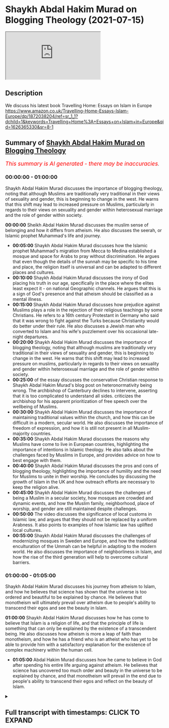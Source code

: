 # Shaykh Abdal Hakim Murad on Blogging Theology (2021-07-15)

<iframe loading='lazy' src='https://www.youtube.com/embed/laFLPKZBUZE'></iframe>

## Description

We discuss his latest book Travelling Home: Essays on Islam in Europe https://www.amazon.co.uk/Travelling-Home-Essays-Islam-Europe/dp/1872038204/ref=sr_1_1?dchild=1&keywords=Travelling+Home%3A+Essays+on+Islam+in+Europe&qid=1626365330&sr=8-1

## Summary of [Shaykh Abdal Hakim Murad on Blogging Theology](https://www.youtube.com/watch?v=laFLPKZBUZE)


*<span style="color:red; font-size:125%">This summary is AI generated - there may be inaccuracies</span>. [](/)*

### <a onclick="modifyYTiframeseektime('0')">00:00:00</a> - <a onclick="modifyYTiframeseektime('3600')">01:00:00</a>

Shaykh Abdal Hakim Murad discusses the importance of blogging theology, noting that although Muslims are traditionally very traditional in their views of sexuality and gender, this is beginning to change in the west. He warns that this shift may lead to increased pressure on Muslims, particularly in regards to their views on sexuality and gender within heterosexual marriage and the role of gender within society.

**<a onclick="modifyYTiframeseektime('0')">00:00:00</a>** Sheikh Abdal Hakim Murad discusses the muslim sense of belonging and how it differs from atheism. He also discusses the seerah, or Islamic prophet Muhammad's life and journey.
* **<a onclick="modifyYTiframeseektime('300')">00:05:00</a>** Shaykh Abdal Hakim Murad discusses how the Islamic prophet Muhammad's migration from Mecca to Medina established a mosque and space for Arabs to pray without discrimination. He argues that even though the details of the sunnah may be specific to his time and place, the religion itself is universal and can be adapted to different places and cultures.
* **<a onclick="modifyYTiframeseektime('600')">00:10:00</a>** Shaykh Abdal Hakim Murad discusses the irony of God placing his truth in our age, specifically in the place where the elites least expect it - on national Geographic channels. He argues that this is a sign of God's presence and that atheism should be classified as a mental illness.
* **<a onclick="modifyYTiframeseektime('900')">00:15:00</a>** Shaykh Abdal Hakim Murad discusses how prejudice against Muslims plays a role in the rejection of their religious teachings by some Christians. He refers to a 16th century Protestant in Germany who said that it was wrong to fight against the Turks because Christianity would do better under their rule. He also discusses a Jewish man who converted to Islam and his wife's puzzlement over his occasional late-night departures.
* **<a onclick="modifyYTiframeseektime('1200')">00:20:00</a>** Shaykh Abdal Hakim Murad discusses the importance of blogging theology, noting that although muslims are traditionally very traditional in their views of sexuality and gender, this is beginning to change in the west. He warns that this shift may lead to increased pressure on muslims, particularly in regards to their views on sexuality and gender within heterosexual marriage and the role of gender within society.
* **<a onclick="modifyYTiframeseektime('1500')">00:25:00</a>** of the essay discusses the conservative Christian response to Shaykh Abdal Hakim Murad's blog post on heteronormativity being wrong. The archbishop of Canterbury declines to intervene, asserting that it is too complicated to understand all sides. criticizes the archbishop for his apparent prioritization of free speech over the wellbeing of Muslims.
* **<a onclick="modifyYTiframeseektime('1800')">00:30:00</a>** Shaykh Abdal Hakim Murad discusses the importance of maintaining traditional values within the church, and how this can be difficult in a modern, secular world. He also discusses the importance of freedom of expression, and how it is still not present in all Muslim-majority countries.
* **<a onclick="modifyYTiframeseektime('2100')">00:35:00</a>** Shaykh Abdal Hakim Murad discusses the reasons why Muslims have come to live in European countries, highlighting the importance of intentions in Islamic theology. He also talks about the challenges faced by Muslims in Europe, and provides advice on how to best engage with them.
* **<a onclick="modifyYTiframeseektime('2400')">00:40:00</a>** Shaykh Abdal Hakim Murad discusses the pros and cons of blogging theology, highlighting the importance of humility and the need for Muslims to unite in their worship. He concludes by discussing the growth of Islam in the UK and how outreach efforts are necessary to keep the religion alive.
* **<a onclick="modifyYTiframeseektime('2700')">00:45:00</a>** Shaykh Abdal Hakim Murad discusses the challenges of being a Muslim in a secular society, how mosques are crowded and dynamic events, and how the Muslim family, neighborhood, place of worship, and gender are still maintained despite challenges.
* **<a onclick="modifyYTiframeseektime('3000')">00:50:00</a>** The video discusses the significance of local customs in Islamic law, and argues that they should not be replaced by a uniform Arabness. It also points to examples of how Islamic law has uplifted local cultures.
* **<a onclick="modifyYTiframeseektime('3300')">00:55:00</a>** Shaykh Abdal Hakim Murad discusses the challenges of modernizing mosques in Sweden and Europe, and how the traditional enculturation of the Ummah can be helpful in adapting to the modern world. He also discusses the importance of neighborliness in Islam, and how the rise of the third generation will help to overcome cultural barriers.
### <a onclick="modifyYTiframeseektime('3600')">01:00:00</a> - <a onclick="modifyYTiframeseektime('3900')">01:05:00</a>

Shaykh Abdal Hakim Murad discusses his journey from atheism to Islam, and how he believes that science has shown that the universe is too ordered and beautiful to be explained by chance. He believes that monotheism will ultimately prevail over atheism due to people's ability to transcend their egos and see the beauty in Islam.

**<a onclick="modifyYTiframeseektime('3600')">01:00:00</a>** Shaykh Abdal Hakim Murad discusses how he has come to believe that Islam is a religion of life, and that the principle of life is something that can only be explained by the existence of a transcendent being. He also discusses how atheism is more a leap of faith than monotheism, and how he has a friend who is an atheist who has yet to be able to provide him with a satisfactory explanation for the existence of complex machinery within the human cell.
* **<a onclick="modifyYTiframeseektime('3900')">01:05:00</a>** Abdal Hakim Murad discusses how he came to believe in God after spending his entire life arguing against atheism. He believes that science has uncovered too much order and beauty in the universe to be explained by chance, and that monotheism will prevail in the end due to people's ability to transcend their egos and reflect on the beauty of Islam.

<details><summary><h2>Full transcript with timestamps: CLICK TO EXPAND</h2></summary>

<a onclick="modifyYTiframeseektime('2')">0:00:02</a> Good afternoon and welcome to Blogging 
Theology and today we have a very special    
<a onclick="modifyYTiframeseektime('8')">0:00:08</a> and honored guest Abdul Hakeem Murad, sheikh,  who is also an Englishman, a convert to islam    
<a onclick="modifyYTiframeseektime('18')">0:00:18</a> professor Tim Winters so you are most 
welcome thank you very much it's it's    
<a onclick="modifyYTiframeseektime('23')">0:00:23</a> an honor to be here on the show thank you 
um for any uh viewers who are not familiar    
<a onclick="modifyYTiframeseektime('30')">0:00:30</a> uh with his biography i've just mentioned a few a 
few of his um accreditations he's the the founder    
<a onclick="modifyYTiframeseektime('36')">0:00:36</a> and dean of the cambridge muslim college uh 
also the aziz foundation professor of islamic    
<a onclick="modifyYTiframeseektime('42')">0:00:42</a> studies at both the cambridge muslim college 
and ibrahim college which is in east london    
<a onclick="modifyYTiframeseektime('48')">0:00:48</a> he's also director of studies in theology 
and religious studies at wolfson college    
<a onclick="modifyYTiframeseektime('53')">0:00:53</a> in cambridge cambridge university where he is 
also sheikh zayed lecturer of islamic studies    
<a onclick="modifyYTiframeseektime('60')">0:01:00</a> in the faculty of divinity at that university 
um as i mentioned he is a a convert or river to    
<a onclick="modifyYTiframeseektime('68')">0:01:08</a> islam and is the author of numerous books uh 
original work plus translations of texts uh from    
<a onclick="modifyYTiframeseektime('76')">0:01:16</a> arabic uh and also from i think from turkish um 
possibly from persian i don't know into english    
<a onclick="modifyYTiframeseektime('83')">0:01:23</a> and uh he joins us today as i say and i want to 
focus on themes arising from his most recent work    
<a onclick="modifyYTiframeseektime('91')">0:01:31</a> uh which has proved to be quite a a sensation uh 
called traveling home essays on islam in europe    
<a onclick="modifyYTiframeseektime('99')">0:01:39</a> published by quillian press last year and the uh 
what one reviewer um on i think was on amazon uh    
<a onclick="modifyYTiframeseektime('109')">0:01:49</a> described the prose style as complex but well 
thought through and i think i agree with that the    
<a onclick="modifyYTiframeseektime('116')">0:01:56</a> the the language is uh challenging it's demanding 
but in a good way making you think and ponder    
<a onclick="modifyYTiframeseektime('122')">0:02:02</a> over the meaning of the thoughts that are conveyed 
therein and it's certainly well thought through um    
<a onclick="modifyYTiframeseektime('129')">0:02:09</a> and i just wanted to introduce the book by reading 
a paragraph from the book to give you a flavor    
<a onclick="modifyYTiframeseektime('135')">0:02:15</a> of the style and the theme uh from which uh many 
of the uh insights come from and he um he writes    
<a onclick="modifyYTiframeseektime('145')">0:02:25</a> that um muslims now this is obviously muslims 
in europe primarily but muslims find themselves    
<a onclick="modifyYTiframeseektime('151')">0:02:31</a> at home everywhere meaning everywhere in the 
world and what is this muslim sense of belonging    
<a onclick="modifyYTiframeseektime('158')">0:02:38</a> that believers feel more at home in a place than 
any atheist could since to lose contact with god    
<a onclick="modifyYTiframeseektime('166')">0:02:46</a> is immediately to forfeit one sense of connection 
to a place of his god making it is to feel one's    
<a onclick="modifyYTiframeseektime('174')">0:02:54</a> roots and identity shrivel there can be no truly 
english german or russian atheist from this kind    
<a onclick="modifyYTiframeseektime('182')">0:03:02</a> of muslim perspective lenin was not russian 
douglas murray he's not british and sam harris    
<a onclick="modifyYTiframeseektime('189')">0:03:09</a> is not american they seem to wait in a for law 
foreign encampment even when officially at home    
<a onclick="modifyYTiframeseektime('197')">0:03:17</a> by contrast to become muslim or to arrive from 
an islamically abrahamic place is to maintain    
<a onclick="modifyYTiframeseektime('203')">0:03:23</a> that traditional sensibility which perceives god's 
signs super abundantly everywhere is immediately    
<a onclick="modifyYTiframeseektime('212')">0:03:32</a> to see the land with understanding and hence to 
begin to grow roots and to adorn and engage the    
<a onclick="modifyYTiframeseektime('218')">0:03:38</a> earth such very roughly is the islamic theory 
of abrahamic mobility unlike israel wanderings    
<a onclick="modifyYTiframeseektime('226')">0:03:46</a> in exile which await the messianic intervention 
which would take the people to a home greater    
<a onclick="modifyYTiframeseektime('232')">0:03:52</a> than all homes muslims travel from one home to 
an equal other and do not cherish a return to the    
<a onclick="modifyYTiframeseektime('240')">0:04:00</a> mother of cities except as visitors they migrate 
abrahamically but every country for them is a    
<a onclick="modifyYTiframeseektime('250')">0:04:10</a> promised land there's almost rising to the level 
of poetry in my view it's beautifully written    
<a onclick="modifyYTiframeseektime('256')">0:04:16</a> clothes uh and uh makes its point with uh supreme 
eloquence um but enough flattery sincerely meant    
<a onclick="modifyYTiframeseektime('264')">0:04:24</a> um would you like just to expand a bit on that 
perhaps in simpler language language form as i'd    
<a onclick="modifyYTiframeseektime('271')">0:04:31</a> shut up now yes i sometimes forget what i myself 
intended when i write those long sentences but i    
<a onclick="modifyYTiframeseektime('278')">0:04:38</a> think what i'm reaching for is the idea that there 
is something rather startlingly miraculous about    
<a onclick="modifyYTiframeseektime('285')">0:04:45</a> the seerah story which of course is pivots around 
a migration insofar as it clearly continues and    
<a onclick="modifyYTiframeseektime('292')">0:04:52</a> uplifts and affirms and repairs certain aspects 
of the pre-existing jewish story in particular    
<a onclick="modifyYTiframeseektime('301')">0:05:01</a> but doesn't include the idea of a unique people or 
a uniquely appropriate land in which they belong    
<a onclick="modifyYTiframeseektime('310')">0:05:10</a> so even though sort of western arabia was 
this dusty remote place that few people in the    
<a onclick="modifyYTiframeseektime('315')">0:05:15</a> larger ecumenical hellenistic world had ever 
thought about nonetheless it becomes the    
<a onclick="modifyYTiframeseektime('320')">0:05:20</a> crucible for something that turns out to be very 
successfully universal and you do find that in    
<a onclick="modifyYTiframeseektime('326')">0:05:26</a> the the anti-tribalism of the holy prophet's 
migration the fact that he establishes in medina    
<a onclick="modifyYTiframeseektime('332')">0:05:32</a> this mosque this place of worship which is to be 
the first non-tribal non-racial non-national space    
<a onclick="modifyYTiframeseektime('339')">0:05:39</a> that arabia has ever seen so that you have 
bilal the abyssinian you have sohaib the    
<a onclick="modifyYTiframeseektime('346')">0:05:46</a> syrian byzantine you have salman the persian and 
they can go and be and pray anywhere in the mosque    
<a onclick="modifyYTiframeseektime('354')">0:05:54</a> and that's a kind of sign of islam's universal 
aspiration that this is a migration it's a kind    
<a onclick="modifyYTiframeseektime('361')">0:06:01</a> of exodus but it's not an exodus that kind of 
is to a place where everybody has to be and from    
<a onclick="modifyYTiframeseektime('368')">0:06:08</a> which they've been exiled but it's an exodus into 
god's god's wide earth and so the uh the hadith    
<a onclick="modifyYTiframeseektime('376')">0:06:16</a> the whole earth has been made a mosque for 
me which is one of the hussites the unique    
<a onclick="modifyYTiframeseektime('380')">0:06:20</a> qualities of the holy prophet's religion turns 
out to be the case that despite the details    
<a onclick="modifyYTiframeseektime('387')">0:06:27</a> of the sunnah the sun that works and helps us in 
21st century britain and in australia and malaysia    
<a onclick="modifyYTiframeseektime('396')">0:06:36</a> and turns out to be remarkably sort of portable 
that's one of the miracles i think of islam that    
<a onclick="modifyYTiframeseektime('402')">0:06:42</a> despite the particularity of its origin it has 
served as a religion that uplifts transforms    
<a onclick="modifyYTiframeseektime('408')">0:06:48</a> invigorates so so many peoples 
so the corollary of that is that    
<a onclick="modifyYTiframeseektime('415')">0:06:55</a> if the quran is pointing us towards god's signs 
in nature and saying that the whole world is    
<a onclick="modifyYTiframeseektime('422')">0:07:02</a> god's and so migration is just migrating from 
one part of god's manifestation to another part    
<a onclick="modifyYTiframeseektime('429')">0:07:09</a> that wherever you go if you have a sound 
heart and you're reading the scripture    
<a onclick="modifyYTiframeseektime('434')">0:07:14</a> you will see the sacred in the place where 
you are there's no place where god is absent    
<a onclick="modifyYTiframeseektime('441')">0:07:21</a> uh and therefore muslims in europe now looking 
around traveling in the earth considering the    
<a onclick="modifyYTiframeseektime('449')">0:07:29</a> ayats the signs of god the local securities the 
theophanies the wonders of nature beauty etc    
<a onclick="modifyYTiframeseektime('456')">0:07:36</a> actually have more right to consider themselves 
to be belonging to those places than those who    
<a onclick="modifyYTiframeseektime('463')">0:07:43</a> are atheists and therefore have migrated away 
from the deep narrative of those places a    
<a onclick="modifyYTiframeseektime('470')">0:07:50</a> couple of days ago i find myself driving on the a3 
whatever it is from which you can see stonehenge    
<a onclick="modifyYTiframeseektime('476')">0:07:56</a> all right and stonehenge is from the stone 
age it's even before iron age bronze age it's    
<a onclick="modifyYTiframeseektime('482')">0:08:02</a> really ancient enigmatic we don't really know 
what it was uh but it's a reminder of the fact    
<a onclick="modifyYTiframeseektime('488')">0:08:08</a> that uh people in this island have until a 
generation ago always focused their life on the    
<a onclick="modifyYTiframeseektime('497')">0:08:17</a> sacred in a sense of the secularity the mystery 
of the earth no doubt in often aberrant ways but    
<a onclick="modifyYTiframeseektime('503')">0:08:23</a> that's normative to what it is to belong to this 
to this island and so muslims superficially judge    
<a onclick="modifyYTiframeseektime('510')">0:08:30</a> to be the people who most obviously don't belong 
particularly by the kind of anti-immigrant right    
<a onclick="modifyYTiframeseektime('516')">0:08:36</a> uh turn out to be the people who most belong 
to the broad outlines if not the details    
<a onclick="modifyYTiframeseektime('524')">0:08:44</a> of the the sacred story of what used to be called 
the matter of britain if you look at even william    
<a onclick="modifyYTiframeseektime('529')">0:08:49</a> blake and english sort of platonic speculators 
about the meaning of of the country they'll    
<a onclick="modifyYTiframeseektime('535')">0:08:55</a> say well it's about god it's about a particular 
way of reflecting and and affirming the divine    
<a onclick="modifyYTiframeseektime('540')">0:09:00</a> nature so muslims do that despite the superficial 
exoticism uh whereas the atheists certainly don't    
<a onclick="modifyYTiframeseektime('548')">0:09:08</a> so i think from a deeper historical perspective 
not even necessarily a religious perspective    
<a onclick="modifyYTiframeseektime('553')">0:09:13</a> one can see the muslims as having a deep right 
to belong and as being authentically indigenous    
<a onclick="modifyYTiframeseektime('559')">0:09:19</a> whatever their dna might be as from our point 
of view irrelevant uh whereas these new uh sort    
<a onclick="modifyYTiframeseektime('568')">0:09:28</a> of secular and atheistic utilitarian scientific 
interpretations uh have to be seen as uh denying    
<a onclick="modifyYTiframeseektime('578')">0:09:38</a> people really the right to feel that they are 
rooted and belong to this country so i'm trying to    
<a onclick="modifyYTiframeseektime('583')">0:09:43</a> invert the usual narrative that perceives muslims 
as kind of wandering outsiders i think on a deeper    
<a onclick="modifyYTiframeseektime('590')">0:09:50</a> level um given the logic of what this country 
has always been what europe has always been it's    
<a onclick="modifyYTiframeseektime('595')">0:09:55</a> the muslims who very evidently belong yeah but i 
just um perhaps challenge you on that slightly uh    
<a onclick="modifyYTiframeseektime('602')">0:10:02</a> say douglas murray i've read several of his 
recent books and he's a very eloquent man    
<a onclick="modifyYTiframeseektime('606')">0:10:06</a> and you he talks quite openly i think one of 
his books like the suicide of europe about the    
<a onclick="modifyYTiframeseektime('611')">0:10:11</a> loss of faith that characterizes modernity and he 
doesn't rejoice in this he's not like a dawkins    
<a onclick="modifyYTiframeseektime('618')">0:10:18</a> uh who is a militant atheist he grieves 
over the law of a spiritual heart and i    
<a onclick="modifyYTiframeseektime('625')">0:10:25</a> notice he appeared a day or two ago on um i 
think it's premieres as a christian channel    
<a onclick="modifyYTiframeseektime('630')">0:10:30</a> in london uh talking with um uh professor tom 
wright the former bishop of durham the christian    
<a onclick="modifyYTiframeseektime('636')">0:10:36</a> theologian he's now oxford a very distinguished 
uh christian churchman in his own right    
<a onclick="modifyYTiframeseektime('642')">0:10:42</a> and i i sense it could be wrong that douglas may 
is looking for a way home the christian tradition    
<a onclick="modifyYTiframeseektime('648')">0:10:48</a> because he realizes the vacuum the nihilism 
at the heart of of contemporary nationalism    
<a onclick="modifyYTiframeseektime('655')">0:10:55</a> contemporary populism contemporary anti-muslim 
polemic is not drawing on those noble christian    
<a onclick="modifyYTiframeseektime('662')">0:11:02</a> european traditions of faith or spirituality of 
transcendence uh going back at least as far as the    
<a onclick="modifyYTiframeseektime('668')">0:11:08</a> stonehenge so maybe you know he's not i know he 
is anti-muslim don't get me wrong douglas murray    
<a onclick="modifyYTiframeseektime('674')">0:11:14</a> is but i think underneath that um that rhetoric 
there is nevertheless a heart that is seeking    
<a onclick="modifyYTiframeseektime('679')">0:11:19</a> faith again and that's human nature isn't 
it because it's what we've always been there    
<a onclick="modifyYTiframeseektime('684')">0:11:24</a> may even be a god gene some people i think the 
daily telegraph recently published a speculative    
<a onclick="modifyYTiframeseektime('690')">0:11:30</a> slightly cheeky piece indicating that uh belief is 
so fundamental uh a part of the human metabolism    
<a onclick="modifyYTiframeseektime('697')">0:11:37</a> that perhaps atheism should be classified as 
a mental illness you can imagine the chatter    
<a onclick="modifyYTiframeseektime('702')">0:11:42</a> that resulted as a result of that but you know 
objectively uh there is a case to be made so    
<a onclick="modifyYTiframeseektime('708')">0:11:48</a> of course these people recognize that they're 
missing something but the problem often is that    
<a onclick="modifyYTiframeseektime('713')">0:11:53</a> uh for psychic or nationalistic or tribal 
sometimes racial reasons they can't see where    
<a onclick="modifyYTiframeseektime('719')">0:11:59</a> the truth actually is and one of the things 
i'm trying to reach for in the book is that  
<a onclick="modifyYTiframeseektime('725')">0:12:05</a> god's truth thanks to another of those    
<a onclick="modifyYTiframeseektime('729')">0:12:09</a> great historic ironies is placed in our age 
precisely where the elites least expected to be    
<a onclick="modifyYTiframeseektime('738')">0:12:18</a> it's like i gave a talk recently about the 
holy grail and europeans for centuries have    
<a onclick="modifyYTiframeseektime('742')">0:12:22</a> been kind of scratching around probably not 
far from where you are at the moment in france    
<a onclick="modifyYTiframeseektime('747')">0:12:27</a> uh the nazis were were digging away in those 
caves in southern france trying to find the grail    
<a onclick="modifyYTiframeseektime('752')">0:12:32</a> and just last week in glastonbury somebody tried 
to dig up the tomb of king arthur to see if the    
<a onclick="modifyYTiframeseektime('756')">0:12:36</a> was that kind of permanent obsession but according 
to the historians the roots of the grail legend    
<a onclick="modifyYTiframeseektime('763')">0:12:43</a> are most likely to be found in islam because 
it's the black stone in the kaaba and many    
<a onclick="modifyYTiframeseektime('768')">0:12:48</a> historians say this is what it is and the medieval 
european legends recognize this even wagner in his    
<a onclick="modifyYTiframeseektime('775')">0:12:55</a> letters says well isn't it to shame that our 
great german legends actually turn out to be of    
<a onclick="modifyYTiframeseektime('779')">0:12:59</a> saracenic origin that when he was 
writing his great passive files so    
<a onclick="modifyYTiframeseektime('783')">0:13:03</a> but the grail is available this thing that the 
europeans have always been looking for most it's    
<a onclick="modifyYTiframeseektime('789')">0:13:09</a> the black stone so it's kind of hidden in plain 
sight if you like you can see it you don't need    
<a onclick="modifyYTiframeseektime('795')">0:13:15</a> to dig around in provence you can see it if you go 
on the national geographic channel and there it is    
<a onclick="modifyYTiframeseektime('801')">0:13:21</a> but it's in the wrong place for the european ego 
because the point of the grail search and for any    
<a onclick="modifyYTiframeseektime('808')">0:13:28</a> traditional pilgrimage when the hajj 
days of course now is that it is about    
<a onclick="modifyYTiframeseektime('812')">0:13:32</a> the outward enactment of the inward 
journey which is about overcoming ego    
<a onclick="modifyYTiframeseektime('817')">0:13:37</a> superbly a pride is the worst of the deadly sins 
and it is generally europe's pride that says well    
<a onclick="modifyYTiframeseektime('823')">0:13:43</a> i can go through any of these ordeals and i'm 
happy to scale mount doom and fight with black    
<a onclick="modifyYTiframeseektime('827')">0:13:47</a> dragons and deal with the green knight like 
sir gawain and i'm a real uh real warrior but    
<a onclick="modifyYTiframeseektime('834')">0:13:54</a> when you say well you just you can get to the 
grail temple you can kiss the grail if you like    
<a onclick="modifyYTiframeseektime('840')">0:14:00</a> uh but you have to say seven words in arabic 
in order to be allowed in they say oh well    
<a onclick="modifyYTiframeseektime('845')">0:14:05</a> i don't fancy that ordeal thank you very much 
i'd rather fight with a black dragon in mount    
<a onclick="modifyYTiframeseektime('850')">0:14:10</a> doom or something that's that's my kind of 
ordeal so uh this is a divine irony that the    
<a onclick="modifyYTiframeseektime('855')">0:14:15</a> grail is there and it is understood and it is 
the traditional yearning for the european soul    
<a onclick="modifyYTiframeseektime('863')">0:14:23</a> uh which is not really a christian legend it's 
kind of it is it is from islam it's certainly    
<a onclick="modifyYTiframeseektime('868')">0:14:28</a> not biblical but it's the pride of europe it makes 
it so difficult for them really to consider that    
<a onclick="modifyYTiframeseektime('875')">0:14:35</a> actually god may be placing his secret in our 
age in the place that they are most habituated to    
<a onclick="modifyYTiframeseektime('881')">0:14:41</a> despise with all of those bangladeshis and saudis 
they can't imagine it could be there of all places    
<a onclick="modifyYTiframeseektime('887')">0:14:47</a> well indeed one of the great ironies 
of all this is that the traditional    
<a onclick="modifyYTiframeseektime('892')">0:14:52</a> christian faith which is uh 
precipitously declining at least a    
<a onclick="modifyYTiframeseektime('897')">0:14:57</a> you were looking at church attendance in 
the church of england it's in free fall    
<a onclick="modifyYTiframeseektime('901')">0:15:01</a> you know these people follow a jew from palestine 
from 2000 years ago who wasn't white who didn't    
<a onclick="modifyYTiframeseektime('908')">0:15:08</a> speak english probably um and um and who who 
culturally and linguistically semantically uh uh    
<a onclick="modifyYTiframeseektime('916')">0:15:16</a> aramaic is cognate with uh arabic and hebrew uh 
he had much more in common with a certain seventh    
<a onclick="modifyYTiframeseektime('924')">0:15:24</a> century arabian prophet than the archbishop 
of canterbury or tom wright or uh and and yet    
<a onclick="modifyYTiframeseektime('931')">0:15:31</a> that they see him jesus as part of their history 
and somehow have a problem with a very similar    
<a onclick="modifyYTiframeseektime('937')">0:15:37</a> character who taught basically the same thing 
just down the road in arabia i find that ironic    
<a onclick="modifyYTiframeseektime('943')">0:15:43</a> well it's again rooted in prejudice and you 
have to remember how fiercely europe always    
<a onclick="modifyYTiframeseektime('947')">0:15:47</a> self-defined as being that which is not islamic 
islam by this miraculous historically unique pro    
<a onclick="modifyYTiframeseektime('954')">0:15:54</a> process came out of those arabian valleys and 
within 100 years it was in southern france and    
<a onclick="modifyYTiframeseektime('960')">0:16:00</a> the gates of china and this is the great trauma 
of traditional europe i was reading recently a    
<a onclick="modifyYTiframeseektime('966')">0:16:06</a> story of a 16th century protestant in north 
germany who said well clearly the turks are the    
<a onclick="modifyYTiframeseektime('973')">0:16:13</a> most powerful country in the world we know that 
they treat the christians well and allow different    
<a onclick="modifyYTiframeseektime('977')">0:16:17</a> sex to coins coexist unlike us in germany so 
i think it's wrong biblically to fight against    
<a onclick="modifyYTiframeseektime('983')">0:16:23</a> them because we're supposed to be pacifists we 
should let the turks invade and christianity will    
<a onclick="modifyYTiframeseektime('989')">0:16:29</a> do better here than it does under these warring 
catholic and protestant princes and for that of    
<a onclick="modifyYTiframeseektime('994')">0:16:34</a> course he was horribly tortured and put to death 
and they danced on his grave because by the way    
<a onclick="modifyYTiframeseektime('999')">0:16:39</a> uh do you recall i i can find it or you feel 
like i don't recall the poor guys would like    
<a onclick="modifyYTiframeseektime('1004')">0:16:44</a> to look that's extraordinary this is the great 
unthought of europe um because you know the great    
<a onclick="modifyYTiframeseektime('1010')">0:16:50</a> the great pilgrimage center of western europe is 
santiago de compostela isn't it and or not quite    
<a onclick="modifyYTiframeseektime('1017')">0:16:57</a> in lourdes actually as about an hour and a half 
yeah but santiago is much bigger and medieval    
<a onclick="modifyYTiframeseektime('1023')">0:17:03</a> english people go there and the kaimino is a big 
thing when you get there to a rather in my view    
<a onclick="modifyYTiframeseektime('1029')">0:17:09</a> over baroque and elaborate bling church at the 
center of it there's the big statue of saint james    
<a onclick="modifyYTiframeseektime('1036')">0:17:16</a> and his title is saint james matamoros the muslim 
killer so the destination of western europe's    
<a onclick="modifyYTiframeseektime('1044')">0:17:24</a> big sacred pilgrimage is this big statue and he 
has a white face he's on his horse and with his    
<a onclick="modifyYTiframeseektime('1049')">0:17:29</a> sword he's cutting their heads off these rather 
sad looking dark-skinned muslims who are being    
<a onclick="modifyYTiframeseektime('1054')">0:17:34</a> trampled underfoot and nowadays the church 
finds it a bit unecumenical and embarrassing    
<a onclick="modifyYTiframeseektime('1059')">0:17:39</a> so you can see that they arrange flowers to 
kind of disguise these sad-looking muslims  
<a onclick="modifyYTiframeseektime('1070')">0:17:50</a> and that's so deeply rooted in the dna even 
of quite secular people i think like douglas    
<a onclick="modifyYTiframeseektime('1074')">0:17:54</a> murray and so forth that it's just very very hard 
but there are people even from the far right in    
<a onclick="modifyYTiframeseektime('1080')">0:18:00</a> europe who have made the leap into islam publicly 
or privately i'm in conversation with some you    
<a onclick="modifyYTiframeseektime('1086')">0:18:06</a> know really nationalistic people in europe quite 
well-known people who have wikipedia pages and a    
<a onclick="modifyYTiframeseektime('1092')">0:18:12</a> kind of twitter storm whenever they 
say something who have discreetly    
<a onclick="modifyYTiframeseektime('1096')">0:18:16</a> come to islam or at least recognize that islam 
is the truth so one should never despair of    
<a onclick="modifyYTiframeseektime('1101')">0:18:21</a> those people and um i believe will be a very 
good mahmood when he finally overcomes this    
<a onclick="modifyYTiframeseektime('1109')">0:18:29</a> this matamoros dna and and humbles himself 
before the lord of of abraham that would be    
<a onclick="modifyYTiframeseektime('1116')">0:18:36</a> a a day to rejoice so uh um you you quite 
do review the coin this term submarines  
<a onclick="modifyYTiframeseektime('1124')">0:18:44</a> what are submarines submarines are those 
people of we don't know how many they are    
<a onclick="modifyYTiframeseektime('1130')">0:18:50</a> who convert to islam and do it but without 
announcing it to anybody i even knew a guy    
<a onclick="modifyYTiframeseektime('1138')">0:18:58</a> jewish guy who whose wife was very puzzled that 
kind of four o'clock in the morning he would    
<a onclick="modifyYTiframeseektime('1144')">0:19:04</a> mysteriously get up out of bed and come back 10 
minutes later a little bit damp and she couldn't    
<a onclick="modifyYTiframeseektime('1149')">0:19:09</a> figure out what this was about it went on for 
years um but yes i know a full professor here in    
<a onclick="modifyYTiframeseektime('1155')">0:19:15</a> cambridge who's been a muslim occasionally you see 
him discreetly in the mosque but he's certainly    
<a onclick="modifyYTiframeseektime('1161')">0:19:21</a> not known to be muslim and there's you know 
there's i know a guy who is the senior adviser to    
<a onclick="modifyYTiframeseektime('1168')">0:19:28</a> uh a cabinet minister in the current 
government who is an active convert to    
<a onclick="modifyYTiframeseektime('1172')">0:19:32</a> islam but i think nobody in boris's team 
suspects this there's quite a lot of them    
<a onclick="modifyYTiframeseektime('1180')">0:19:40</a> um and the idea is that they want the 
beauty of islam and they love the form    
<a onclick="modifyYTiframeseektime('1183')">0:19:43</a> of prayer and the purity of the monotheism 
and what's not to like but all of the kind of  
<a onclick="modifyYTiframeseektime('1191')">0:19:51</a> crisis talk about muslim communities and palestine 
and afghanistan and so forth they don't feel that    
<a onclick="modifyYTiframeseektime('1197')">0:19:57</a> they want to take on the psycho babble that goes 
with it so they they they keep quiet about it so    
<a onclick="modifyYTiframeseektime('1204')">0:20:04</a> yeah there's certainly a lot of people 
like that i find it interesting that    
<a onclick="modifyYTiframeseektime('1208')">0:20:08</a> and in europe prominent as you say 
far-right populist um non-muslim leaders    
<a onclick="modifyYTiframeseektime('1216')">0:20:16</a> privately contact you and just and discreetly 
uh send out feelers in a very positive way    
<a onclick="modifyYTiframeseektime('1224')">0:20:24</a> or in faith and i think that's uh extraordinary 
ministry to use christian language that you    
<a onclick="modifyYTiframeseektime('1229')">0:20:29</a> have to the world well it's a very passive one 
because i don't go out you know i've i've not    
<a onclick="modifyYTiframeseektime('1235')">0:20:35</a> emailed somebody like milo yano pulos and drawn 
the merits of the qurante's attention uh sometimes    
<a onclick="modifyYTiframeseektime('1242')">0:20:42</a> what do you mean who's now 
got religion and repented  
<a onclick="modifyYTiframeseektime('1252')">0:20:52</a> is a kind of ultra traditionalist 
catholic of the sort of    
<a onclick="modifyYTiframeseektime('1256')">0:20:56</a> if you watch uh church militant and 
those uh catholic websites you can  
<a onclick="modifyYTiframeseektime('1266')">0:21:06</a> the fact is that muslims do dichotomize and assume 
that those people are kind of soulless androids    
<a onclick="modifyYTiframeseektime('1273')">0:21:13</a> who we just have to insult and 
push away but everybody has a soul    
<a onclick="modifyYTiframeseektime('1277')">0:21:17</a> everybody was there at the day of the 
primordial covenant when we all said    
<a onclick="modifyYTiframeseektime('1280')">0:21:20</a> yes we bear witness everybody therefore is 
thirsty for god and we shouldn't despair of    
<a onclick="modifyYTiframeseektime('1286')">0:21:26</a> anyone and that's part of the beauty of the seerah 
even when the holy prophet was being persecuted    
<a onclick="modifyYTiframeseektime('1292')">0:21:32</a> and his companions tortured and killed he would 
pray in what seemed like the most unlikely way    
<a onclick="modifyYTiframeseektime('1300')">0:21:40</a> or strengthen islam by abu hakem or omar the two 
great islamophobes of of the age and omar came to    
<a onclick="modifyYTiframeseektime('1308')">0:21:48</a> islam by god's decree and i think that's a more 
healthy place for us to be in double terms than    
<a onclick="modifyYTiframeseektime('1315')">0:21:55</a> just twitter storming people and responding to 
their abuse with more abuse i think that the quran    
<a onclick="modifyYTiframeseektime('1321')">0:22:01</a> says call to the way of your lord with wisdom and 
goodly exhortation and that's a commandment that    
<a onclick="modifyYTiframeseektime('1327')">0:22:07</a> i think is binding on us yes well come on perhaps 
uh to the dower scene in the uk shortly but just    
<a onclick="modifyYTiframeseektime('1334')">0:22:14</a> perhaps moving on the conversation to um something 
that is summarized in this dance with wopism    
<a onclick="modifyYTiframeseektime('1340')">0:22:20</a> um what is him i don't know it's kind of 
a new form of political correctness but    
<a onclick="modifyYTiframeseektime('1345')">0:22:25</a> it seems to have become a cultural revolution now 
um and focusing on issues of gender of sexualities    
<a onclick="modifyYTiframeseektime('1354')">0:22:34</a> particularly doing away in my understanding with 
traditional definitions of gender and people now    
<a onclick="modifyYTiframeseektime('1360')">0:22:40</a> who uh well acceptable for people to define uh 
their own personal agenda by their beliefs about    
<a onclick="modifyYTiframeseektime('1368')">0:22:48</a> their agenda so if i think i'm a woman then 
i really am a woman and and uh people should    
<a onclick="modifyYTiframeseektime('1373')">0:22:53</a> uh accept that and doctors and powers that 
be will all say yeah this person is a woman    
<a onclick="modifyYTiframeseektime('1379')">0:22:59</a> um and this kind of redefinition of reality um 
i mentioned this because it obviously affects    
<a onclick="modifyYTiframeseektime('1385')">0:23:05</a> all of us but particularly regarding muslims 
in the west in britain uh france uh america    
<a onclick="modifyYTiframeseektime('1391')">0:23:11</a> and so on who are coming under pressure of 
course because muslims are quite traditional  
<a onclick="modifyYTiframeseektime('1398')">0:23:18</a> sexuality the place of uh intercourse uh within 
uh heterosexual marriage uh and gender roles    
<a onclick="modifyYTiframeseektime('1405')">0:23:25</a> are quite clearly defined and celebrated 
and accentuated rather than i don't know    
<a onclick="modifyYTiframeseektime('1410')">0:23:30</a> moved over in an egalitarian kind of mishmash 
of everyone is universally the same um but    
<a onclick="modifyYTiframeseektime('1419')">0:23:39</a> am i right i'm thinking this is becoming a serious 
issue for muslims particularly those with children    
<a onclick="modifyYTiframeseektime('1424')">0:23:44</a> who are whose children have been who might say 
brainwashed by their teachers well yeah i don't    
<a onclick="modifyYTiframeseektime('1430')">0:23:50</a> see it as a specifically muslim issue but i think 
it's something um that people who want to maintain    
<a onclick="modifyYTiframeseektime('1437')">0:23:57</a> the traditional idea of gender dimorphism 
which seems to be implicit in all the world's    
<a onclick="modifyYTiframeseektime('1442')">0:24:02</a> scriptures you know taoism and hindu religion 
they all assume that reality is dyadic and    
<a onclick="modifyYTiframeseektime('1448')">0:24:08</a> that the mysterium tremendous the mysterium 
fascinans are part of the nature of existence    
<a onclick="modifyYTiframeseektime('1453')">0:24:13</a> and it is through the interaction that the 
miracle of life comes about as you can see in    
<a onclick="modifyYTiframeseektime('1458')">0:24:18</a> most of the species around us and that's kind 
of always assumed to be the case so but it is    
<a onclick="modifyYTiframeseektime('1466')">0:24:26</a> and there are a lot of christians if you look 
at the organization christian concern they often    
<a onclick="modifyYTiframeseektime('1469')">0:24:29</a> champion individuals who who've been persecuted 
really that's the word because of what is now    
<a onclick="modifyYTiframeseektime('1475')">0:24:35</a> called heteronormativity so uh i mean i could 
mention a friend of mine somebody i consider    
<a onclick="modifyYTiframeseektime('1481')">0:24:41</a> a friend bernard randall who used to be chaplain 
of one of the colleges here in cambridge christ's    
<a onclick="modifyYTiframeseektime('1486')">0:24:46</a> college um very decent guy mildly conservative 
evangelical perhaps but very open and courteous    
<a onclick="modifyYTiframeseektime('1495')">0:24:55</a> he got a job as re teacher at a school with an 
evangelical heritage and was overheard to indicate    
<a onclick="modifyYTiframeseektime('1507')">0:25:07</a> that according to the church of england marriage 
is between one man and one woman which is the    
<a onclick="modifyYTiframeseektime('1514')">0:25:14</a> true isn't it that is the official teacher it is 
it's on their website so not only do they fire him    
<a onclick="modifyYTiframeseektime('1520')">0:25:20</a> but they also refer him to prevent can you imagine 
as if saying that the church of england says this    
<a onclick="modifyYTiframeseektime('1527')">0:25:27</a> which is just a fact means that you're potentially 
a terrorist suspect well of course prevent they    
<a onclick="modifyYTiframeseektime('1533')">0:25:33</a> throw it out because they can see this is really 
didn't meet their threshold as it were but then    
<a onclick="modifyYTiframeseektime('1539')">0:25:39</a> and the kids in the school the conservative 
christians are saying is this a compulsory    
<a onclick="modifyYTiframeseektime('1543')">0:25:43</a> belief that heteronormativity is wrong and that we 
have to be against is it obligatory now and it's a    
<a onclick="modifyYTiframeseektime('1553')">0:25:53</a> source of distress evidently for some of them and 
for that for their parents and and then bernard    
<a onclick="modifyYTiframeseektime('1560')">0:26:00</a> contacts to his supporters lambeth palace to find 
out what the archbishop of canterbury has to say    
<a onclick="modifyYTiframeseektime('1568')">0:26:08</a> about what is on the anglican church's website uh 
and um the archbishop of canterbury declines to    
<a onclick="modifyYTiframeseektime('1577')">0:26:17</a> intervene and says well it's terribly complicated 
you know you have to understand all sides and    
<a onclick="modifyYTiframeseektime('1582')">0:26:22</a> the usual prevarication so he won't defend his 
own priest and effectively throws him to the lions    
<a onclick="modifyYTiframeseektime('1590')">0:26:30</a> just for saying what the teaching of the church 
historically is and continues to be so that's    
<a onclick="modifyYTiframeseektime('1595')">0:26:35</a> the you know christians are facing this as 
well but interestingly the same archbishop  
<a onclick="modifyYTiframeseektime('1602')">0:26:42</a> you may recall at the the battley 
cartoons scandal a few months ago    
<a onclick="modifyYTiframeseektime('1607')">0:26:47</a> when those outrageous cartoons were being 
brandished to muslim pupils in a in a school    
<a onclick="modifyYTiframeseektime('1612')">0:26:52</a> the archbishop said no i 
believe in freedom of speech  
<a onclick="modifyYTiframeseektime('1618')">0:26:58</a> look at this is the priority that lambeth 
palace seems to have now that muslim    
<a onclick="modifyYTiframeseektime('1622')">0:27:02</a> pupils can be offended but students who uh believe 
in heteronormativity just have to be smacked and    
<a onclick="modifyYTiframeseektime('1629')">0:27:09</a> silenced that seems to be their view what why a 
particular point uh wellbeing the current article    
<a onclick="modifyYTiframeseektime('1635')">0:27:15</a> of the canterbury is that you know having to 
know that he comes from an evangelical background    
<a onclick="modifyYTiframeseektime('1639')">0:27:19</a> associated with htv holiday brompton in uh 
london which is a powerhouse of evangelical    
<a onclick="modifyYTiframeseektime('1647')">0:27:27</a> uh theology hugely popular with the middle 
classes in kensington and he comes from    
<a onclick="modifyYTiframeseektime('1652')">0:27:32</a> that very constituency and yet when he catches 
canterbury uh lo and behold he uh the uh my view    
<a onclick="modifyYTiframeseektime('1659')">0:27:39</a> the zeitgeist uh becomes his touchstone rather 
than his um his faith and um you know i don't    
<a onclick="modifyYTiframeseektime('1667')">0:27:47</a> want to be rude about the man but i'm pretty 
uh madly i'm extremely disappointed and you    
<a onclick="modifyYTiframeseektime('1672')">0:27:52</a> know if an evangelical archbishop of canterbury 
fails to stand up for his own church's preaching    
<a onclick="modifyYTiframeseektime('1678')">0:27:58</a> what hope is there for anyone and the thing is 
declines and declines and declines and you've said    
<a onclick="modifyYTiframeseektime('1683')">0:28:03</a> this before in other words that the only real uh 
monotheistic presence in europe that is standing    
<a onclick="modifyYTiframeseektime('1689')">0:28:09</a> on its own legs is islam which is uh mostly i say 
mostly because of the fringes there are modernists    
<a onclick="modifyYTiframeseektime('1698')">0:28:18</a> who are um you know praising or you 
know all these lgbt whatever things but    
<a onclick="modifyYTiframeseektime('1703')">0:28:23</a> most muslims are remaining steadfast it seems 
is that is that correct assessment uh it is the    
<a onclick="modifyYTiframeseektime('1711')">0:28:31</a> case at least in western europe eastern europe 
has a very different more conservative logic    
<a onclick="modifyYTiframeseektime('1717')">0:28:37</a> that if you go into a church you can't be quite 
sure what you're going to see or what you're    
<a onclick="modifyYTiframeseektime('1724')">0:28:44</a> going to hear yes and if you're in a parish 
you have to like it or lump it really um the    
<a onclick="modifyYTiframeseektime('1735')">0:28:55</a> but it's also objectively the case that if 
you go into any mosque really any mosque    
<a onclick="modifyYTiframeseektime('1739')">0:28:59</a> in western europe you can be pretty sure that 
you'll see the liturgy that you expect to see    
<a onclick="modifyYTiframeseektime('1745')">0:29:05</a> and the sermon will be within some kind of 
bandwidth that is recognizably part of some    
<a onclick="modifyYTiframeseektime('1750')">0:29:10</a> sort of classical islamic broad consensus so i 
don't see it really as being about these sexuality    
<a onclick="modifyYTiframeseektime('1757')">0:29:17</a> issues but more about uh more about tradition 
and the courage to defend tradition because the    
<a onclick="modifyYTiframeseektime('1766')">0:29:26</a> lgbt thing in islam has been dealt with in such a 
different way historically then it was dealt with    
<a onclick="modifyYTiframeseektime('1772')">0:29:32</a> in christianity that you can't really apply the 
same kind of is it phobic is it not phobic it's    
<a onclick="modifyYTiframeseektime('1778')">0:29:38</a> it's more complex and nuanced than that and we 
don't really fit on that that spectrum at all    
<a onclick="modifyYTiframeseektime('1783')">0:29:43</a> um and obviously everybody has to be dealt 
with with compassion and and understanding    
<a onclick="modifyYTiframeseektime('1789')">0:29:49</a> but uh yeah the liturgy is is actually more 
central uh you can yeah any anywhere you go in    
<a onclick="modifyYTiframeseektime('1796')">0:29:56</a> the world really there's 10 million mosques in 
the world 10 million mosques in the world yeah    
<a onclick="modifyYTiframeseektime('1804')">0:30:04</a> in how many will you see something that really 
is a clear violation of something that's in the    
<a onclick="modifyYTiframeseektime('1811')">0:30:11</a> scriptures when you go for more prayers how 
many now there may be horrible fundamentalist    
<a onclick="modifyYTiframeseektime('1816')">0:30:16</a> extremist sermons there may be sermons dictated 
by regimes that people have to read out but still    
<a onclick="modifyYTiframeseektime('1826')">0:30:26</a> it will be canonically valid and that's the 
point so i've just looked through quite an    
<a onclick="modifyYTiframeseektime('1831')">0:30:31</a> interesting book it might be up your street 
or maybe you've seen it stephen bullivant    
<a onclick="modifyYTiframeseektime('1835')">0:30:35</a> mass exodus uh i've heard of it yes i i've 
had a review of it yeah yeah uh which is    
<a onclick="modifyYTiframeseektime('1841')">0:30:41</a> basically it says catholic disaffiliation 
in britain and america since vatican ii    
<a onclick="modifyYTiframeseektime('1847')">0:30:47</a> uh it's about why it is that the catholic churches 
are emptying and nobody wants to be a priest any    
<a onclick="modifyYTiframeseektime('1852')">0:30:52</a> longer and the churches are all being closed and 
turned into condominiums or mosques or whatever    
<a onclick="modifyYTiframeseektime('1861')">0:31:01</a> and his conclusion is that it is partly because 
of vatican ii and partly because the church    
<a onclick="modifyYTiframeseektime('1866')">0:31:06</a> doesn't really seem to clearly maintain its 
traditional values he seems to suggest that young    
<a onclick="modifyYTiframeseektime('1872')">0:31:12</a> people will respect a religion more if it stays 
clear about its teachings even if they don't agree    
<a onclick="modifyYTiframeseektime('1879')">0:31:19</a> with those teachings then if it's kind of squishy 
and follows the zeitgeist in an anxious attempt to    
<a onclick="modifyYTiframeseektime('1885')">0:31:25</a> hold on to young people's attention at all at 
all there is a problem here i i won't mention    
<a onclick="modifyYTiframeseektime('1891')">0:31:31</a> his name and i won't mention with mosque there 
is a um an imam of a very prominent london mosque    
<a onclick="modifyYTiframeseektime('1897')">0:31:37</a> um who gives the cutback on fridays obviously uh 
who told me uh in in confidence i'm not portraying    
<a onclick="modifyYTiframeseektime('1903')">0:31:43</a> the comment i'm not saying who he is or where he's 
from but the that he will not preach on friday on    
<a onclick="modifyYTiframeseektime('1910')">0:31:50</a> sexuality issues particularly on homosexuality for 
fear that the mosque will be invaded he'll be put    
<a onclick="modifyYTiframeseektime('1917')">0:31:57</a> on the register police will get interested now he 
is not if he is a he was born in this in england i    
<a onclick="modifyYTiframeseektime('1924')">0:32:04</a> should say a highly intelligent man um he's a good 
good guy actually uh and that he knows that he was    
<a onclick="modifyYTiframeseektime('1932')">0:32:12</a> thinking um that he will come under suspicion 
of the authorities and suffer consequences    
<a onclick="modifyYTiframeseektime('1939')">0:32:19</a> either from the state or from activists you know 
the old outrage mob will come in and destroy as    
<a onclick="modifyYTiframeseektime('1943')">0:32:23</a> they have done and i've witnessed this in churches 
so people self-censor and don't preach on subjects    
<a onclick="modifyYTiframeseektime('1950')">0:32:30</a> yeah and and the issue of whether anti-zionism is 
anti-semitism is another one that a lot of muslims    
<a onclick="modifyYTiframeseektime('1957')">0:32:37</a> who are in exposed positions have to 
negotiate and we just have to recognize that    
<a onclick="modifyYTiframeseektime('1961')">0:32:41</a> there isn't freedom of expression and let's 
be honest there isn't freedom of expression in    
<a onclick="modifyYTiframeseektime('1966')">0:32:46</a> any muslim country either there's other ways other 
ways of tiptoeing through different minefields    
<a onclick="modifyYTiframeseektime('1971')">0:32:51</a> that happen if you're in egypt or saudi arabia 
it's not just the west that is censors by any    
<a onclick="modifyYTiframeseektime('1976')">0:32:56</a> means but if you're a minority you have to respect 
the local sanctities and these nowadays are quite    
<a onclick="modifyYTiframeseektime('1983')">0:33:03</a> different to those which christianity historically 
acknowledged but um we're still you know allowed    
<a onclick="modifyYTiframeseektime('1988')">0:33:08</a> to preach on 99 of what is significant so uh i see 
it just as a matter of courtesy really right all    
<a onclick="modifyYTiframeseektime('1996')">0:33:16</a> right interesting so in terms of the question 
of hydra which is on some people's mind so i    
<a onclick="modifyYTiframeseektime('2001')">0:33:21</a> brought this up with a uh professor uh uh from 
zaytuna a week or two ago professor abdullah ali    
<a onclick="modifyYTiframeseektime('2008')">0:33:28</a> he was american and and he'd and asked him about 
hidra and he given the pressure it's an increasing    
<a onclick="modifyYTiframeseektime('2013')">0:33:33</a> hostile environment that many muslims feel they're 
in in the west and and many of these people have    
<a onclick="modifyYTiframeseektime('2018')">0:33:38</a> children you know who are being educated in these 
um woke values which are inimicable to traditional    
<a onclick="modifyYTiframeseektime('2024')">0:33:44</a> faith be it christian or muslim or i mean 
fascinatingly never occurred to me that you know    
<a onclick="modifyYTiframeseektime('2030')">0:33:50</a> if you're in california you're not a muslim yeah 
you can do hitra within america it's a federal    
<a onclick="modifyYTiframeseektime('2035')">0:33:55</a> you know huge vast continent with many different 
nation states so move to a republican area where    
<a onclick="modifyYTiframeseektime('2042')">0:34:02</a> traditional values are respected and many of these 
traditional christian republicans are actually not    
<a onclick="modifyYTiframeseektime('2047')">0:34:07</a> islamophobic as the media would uh have you 
believe and i didn't know that so uh his answer    
<a onclick="modifyYTiframeseektime('2054')">0:34:14</a> was you don't have to literally leave the west 
you can move within the west to a more safe and    
<a onclick="modifyYTiframeseektime('2060')">0:34:20</a> welcoming would you agree with that or would you 
see hidra as a serious consideration for muslims    
<a onclick="modifyYTiframeseektime('2065')">0:34:25</a> well um america is certainly not britain it's 
not obvious that there's a place in britain to    
<a onclick="modifyYTiframeseektime('2070')">0:34:30</a> which you could migrate if you don't want 
your children to be indoctrinated with the    
<a onclick="modifyYTiframeseektime('2075')">0:34:35</a> latest state beliefs but there are problems 
in the us of course do you really want to  
<a onclick="modifyYTiframeseektime('2084')">0:34:44</a> go past a lot of trump banners and posters every 
time you go to work um that is also a problematic    
<a onclick="modifyYTiframeseektime('2094')">0:34:54</a> view but it is it is the case that even though 
many muslims think that the evangelicals    
<a onclick="modifyYTiframeseektime('2099')">0:34:59</a> are kind of hell-bent on zionism and the 
destruction of muslims everywhere that once    
<a onclick="modifyYTiframeseektime('2105')">0:35:05</a> you get to know those people you find that most 
of them are actually very reasonable and once    
<a onclick="modifyYTiframeseektime('2109')">0:35:09</a> they learn what muslims actually are and they 
visit the mosque they can be good neighbors so    
<a onclick="modifyYTiframeseektime('2115')">0:35:15</a> uh it is an option and california of course has 
always been kind of at the edge of the earth you    
<a onclick="modifyYTiframeseektime('2119')">0:35:19</a> know you feel like you've got to fall off if 
you go any further uh it's a kind of extreme    
<a onclick="modifyYTiframeseektime('2125')">0:35:25</a> that there's there's other places um where people 
can move to in north america and i think there's a    
<a onclick="modifyYTiframeseektime('2131')">0:35:31</a> very strong case nowadays for inter-religious 
alliances on these issues of conscience    
<a onclick="modifyYTiframeseektime('2137')">0:35:37</a> that people do feel persecuted that they feel that 
their freedom of speech is being impugned that    
<a onclick="modifyYTiframeseektime('2142')">0:35:42</a> their children are being indoctrinated against 
their will and uh there's there's plenty of    
<a onclick="modifyYTiframeseektime('2150')">0:35:50</a> opportunities for forging alliances with 
conservative jewish uh traditions as well as    
<a onclick="modifyYTiframeseektime('2155')">0:35:55</a> with uh traditional questions also for places 
like africa for instance where this is also    
<a onclick="modifyYTiframeseektime('2161')">0:36:01</a> beginning to be an issue so you know 
but of course we can't do that in europe    
<a onclick="modifyYTiframeseektime('2166')">0:36:06</a> unless of course you want to go and live in 
victor oregon's hungary which is perhaps a    
<a onclick="modifyYTiframeseektime('2171')">0:36:11</a> mixed blessing um because very often conservatism 
in europe tends really does go hand in hand with a    
<a onclick="modifyYTiframeseektime('2178')">0:36:18</a> furious kind of matamoros islamophobia um and 
that kind of partly because it tends to be less    
<a onclick="modifyYTiframeseektime('2185')">0:36:25</a> religious i think in a certain interesting way 
it's easier for us to persuade and engage with    
<a onclick="modifyYTiframeseektime('2191')">0:36:31</a> kitab than to deal with people who are just 
secular atheists nationalist races to believe in    
<a onclick="modifyYTiframeseektime('2198')">0:36:38</a> a darwinian kind of natural selection that has 
made the white man the top of of of a billion    
<a onclick="modifyYTiframeseektime('2204')">0:36:44</a> years of evolution it's hard to engage with them 
but with people who are significantly part of    
<a onclick="modifyYTiframeseektime('2209')">0:36:49</a> kitab there's always grounds for discussion 
but what about the home school i mean i'm not    
<a onclick="modifyYTiframeseektime('2214')">0:36:54</a> a parent myself so this is kind of outside of my 
particular area but what about homeschooling for    
<a onclick="modifyYTiframeseektime('2218')">0:36:58</a> muslim parents is this a serious uh possibility 
in terms of avoiding the the worst excesses of    
<a onclick="modifyYTiframeseektime('2224')">0:37:04</a> yeah a lot of people do this it may well be the 
case that the various inquisitors who inspect    
<a onclick="modifyYTiframeseektime('2231')">0:37:11</a> homeschooling groups and programs will insist 
also on the inculcation of these new beliefs in    
<a onclick="modifyYTiframeseektime('2238')">0:37:18</a> very young children because it's 
become such a passionate orthodoxy    
<a onclick="modifyYTiframeseektime('2242')">0:37:22</a> for a culture that i think has been starved of 
certainties for so long that has become a kind of    
<a onclick="modifyYTiframeseektime('2248')">0:37:28</a> secular religion somehow that delighted that 
they found truths after all and everything was    
<a onclick="modifyYTiframeseektime('2252')">0:37:32</a> relativistic this is absolutely true they 
think and of course they proselytize with    
<a onclick="modifyYTiframeseektime('2257')">0:37:37</a> all the zeal of the fundamentalist converts so 
uh and in countries like france homeschooling    
<a onclick="modifyYTiframeseektime('2263')">0:37:43</a> has been shut down that may well be the 
pattern for many other european countries    
<a onclick="modifyYTiframeseektime('2269')">0:37:49</a> liberalism is increasingly becoming intolerant 
uh which might seem like a contradiction in    
<a onclick="modifyYTiframeseektime('2274')">0:37:54</a> terms but it's what we're seeing now a coercive 
liberalism is becoming imposed i know christians    
<a onclick="modifyYTiframeseektime('2280')">0:38:00</a> are talking about muscular christianity and they 
they really mean is to dominate muslims and and    
<a onclick="modifyYTiframeseektime('2285')">0:38:05</a> force them into submission but so you don't see 
hydra in terms of the physical leaving of the    
<a onclick="modifyYTiframeseektime('2291')">0:38:11</a> muslim majority countries as a particularly 
obvious option well where is there a place that    
<a onclick="modifyYTiframeseektime('2298')">0:38:18</a> is a particularly appetizing destination right now 
i don't know however you tell me where we've been    
<a onclick="modifyYTiframeseektime('2305')">0:38:25</a> i would i mean indonesia is one of my favorite 
countries i certainly wouldn't mind living in    
<a onclick="modifyYTiframeseektime('2311')">0:38:31</a> a little traditional village there eating mangoes 
and paddling in the sea and just being being happy    
<a onclick="modifyYTiframeseektime('2318')">0:38:38</a> going to the mosque i like indonesia a lot but 
then in my case what on what use would i be though    
<a onclick="modifyYTiframeseektime('2328')">0:38:48</a> my skills are rather specialized uh so uh 
yeah i i hang on here uh in the hope that    
<a onclick="modifyYTiframeseektime('2336')">0:38:56</a> you know really the only justification for muslims 
living in the west is the dawah justification    
<a onclick="modifyYTiframeseektime('2340')">0:39:00</a> everything else is very dodgy and the first 
hadith of islam beginning of bukhari is the    
<a onclick="modifyYTiframeseektime('2346')">0:39:06</a> hadith of hijrah which is also the hadith of niya 
now that's a big thing if you make hijra for dunya    
<a onclick="modifyYTiframeseektime('2354')">0:39:14</a> dunya will eat you alive basically and you can 
see the effect on your children and grandchildren    
<a onclick="modifyYTiframeseektime('2362')">0:39:22</a> yeah both muslims come to the whites historically 
they're not for uh hindu purposes not for a    
<a onclick="modifyYTiframeseektime('2367')">0:39:27</a> sincere desire to spread islam but for economic 
reasons yeah and that is not haram in islam    
<a onclick="modifyYTiframeseektime('2374')">0:39:34</a> uh but it's i think it's time now for a near 
reset for muslims in europe why are we here    
<a onclick="modifyYTiframeseektime('2382')">0:39:42</a> because nia intention is enormously important 
in terms of divine acceptance and the    
<a onclick="modifyYTiframeseektime('2387')">0:39:47</a> our inner spiritual health what 
on earth am i doing here in this    
<a onclick="modifyYTiframeseektime('2391')">0:39:51</a> weird place uh well i'm here to help people you 
know to be rahmatum and says a mercy under healing    
<a onclick="modifyYTiframeseektime('2400')">0:40:00</a> not so that i can save up for a big new car allah 
may still help me if that's my main object in life    
<a onclick="modifyYTiframeseektime('2408')">0:40:08</a> but may not but if my intention actually is to 
help my neighbors and to spread truth and to    
<a onclick="modifyYTiframeseektime('2414')">0:40:14</a> try and bring people to mercy respect for family 
neighborhood looking out for wild animals in the    
<a onclick="modifyYTiframeseektime('2421')">0:40:21</a> animal shelter or whatever just helping to to show 
mercy then that's a legitimate nia and i think    
<a onclick="modifyYTiframeseektime('2427')">0:40:27</a> if that is strongly our near then there isn't 
really a a duty of of emigration in our time    
<a onclick="modifyYTiframeseektime('2434')">0:40:34</a> right okay finally then if we may come to um 
our scene in the united kingdom um which i    
<a onclick="modifyYTiframeseektime('2443')">0:40:43</a> have observed to small extent close up um how 
would you character is it a healthy state uh    
<a onclick="modifyYTiframeseektime('2449')">0:40:49</a> i mean and what have you observed in terms of dow 
activity in in britain well you probably have been    
<a onclick="modifyYTiframeseektime('2456')">0:40:56</a> more at the front line than i have i tend to hide 
behind the stacks in the university library and    
<a onclick="modifyYTiframeseektime('2462')">0:41:02</a> speak from a distance i mean there's two 
sides to it there is the natural human    
<a onclick="modifyYTiframeseektime('2470')">0:41:10</a> thirst for truth and for beauty and for 
god and for hope and that is still there    
<a onclick="modifyYTiframeseektime('2477')">0:41:17</a> despite the fact that everybody is so rushed off 
their feet and checking their texts and doing    
<a onclick="modifyYTiframeseektime('2482')">0:41:22</a> things too fast that it's hard really for their 
souls to experience that contemplative faculty    
<a onclick="modifyYTiframeseektime('2488')">0:41:28</a> as it's as it's supposed to once people calm down 
a little bit or perhaps after they've had some big    
<a onclick="modifyYTiframeseektime('2494')">0:41:34</a> misfortune in their lives they do recognize 
that they need meaning and truth and islamic    
<a onclick="modifyYTiframeseektime('2501')">0:41:41</a> monotheism is has all the virtues of monotheism 
which is certainly history's most powerful idea    
<a onclick="modifyYTiframeseektime('2508')">0:41:48</a> but without many of the complexities that are 
identified with historically evolved christianity  
<a onclick="modifyYTiframeseektime('2516')">0:41:56</a> there has been a shift in the churches as 
you've noticed away from some of the classical    
<a onclick="modifyYTiframeseektime('2521')">0:42:01</a> formulations and towards something that is more 
kind of generically unitarian i was invited by a    
<a onclick="modifyYTiframeseektime('2528')">0:42:08</a> a friend of mine dr fraser watts a admirable 
person to uh preach at his church when he was    
<a onclick="modifyYTiframeseektime('2535')">0:42:15</a> vicar of saint edwards in cambridge yes to his 
congregation it's a nice hospitable invitation    
<a onclick="modifyYTiframeseektime('2542')">0:42:22</a> and i preached from ridley's pulpit the pulpit 
that launched the english reformation if you    
<a onclick="modifyYTiframeseektime('2546')">0:42:26</a> think certainly it was it wasn't mistake or 
something or sorry wasn't he burned at the    
<a onclick="modifyYTiframeseektime('2552')">0:42:32</a> stake or something yeah he ended up um getting 
into uh getting into trouble with the marion    
<a onclick="modifyYTiframeseektime('2558')">0:42:38</a> yeah you have spared that but still there i 
was i mean i wasn't likely to start a kind of    
<a onclick="modifyYTiframeseektime('2564')">0:42:44</a> new reformation with a sort of couple of dozen 
silvery headed parishioners that were trying to    
<a onclick="modifyYTiframeseektime('2570')">0:42:50</a> hear me in the church but afterwards we sat down 
and we talked about one of the real differences    
<a onclick="modifyYTiframeseektime('2575')">0:42:55</a> between islam and christianity and i said well we 
do respect jesus and we respect his sainted mother    
<a onclick="modifyYTiframeseektime('2581')">0:43:01</a> but we don't believe that he was god and they 
said well we don't either we believe he was a    
<a onclick="modifyYTiframeseektime('2588')">0:43:08</a> wonderful human being but we don't understand 
how he could have been god at the same time    
<a onclick="modifyYTiframeseektime('2592')">0:43:12</a> so without douwer in a sense that that journey 
towards what makes sense is already well underway    
<a onclick="modifyYTiframeseektime('2599')">0:43:19</a> yes yes um and one doesn't have to get too angry 
and polemical and if you are that people tend    
<a onclick="modifyYTiframeseektime('2605')">0:43:25</a> to get angry and polemical back it's kind of 
aggression is usually counterproductive again  
<a onclick="modifyYTiframeseektime('2614')">0:43:34</a> say to people what is most beautiful and 
that doesn't mean using four letter words and    
<a onclick="modifyYTiframeseektime('2619')">0:43:39</a> youtube chat boxes that's not the way to melt 
hearts really um that that just exacerbates the    
<a onclick="modifyYTiframeseektime('2625')">0:43:45</a> ego which is what we're trying to get beyond so 
you know people are joining islam quietly we get    
<a onclick="modifyYTiframeseektime('2633')">0:43:53</a> about one conversion a week registered at our 
main mosque in cambridge which i used to think    
<a onclick="modifyYTiframeseektime('2639')">0:43:59</a> was amazing but last week i met somebody else who 
said at his mosque in london they get a similar    
<a onclick="modifyYTiframeseektime('2643')">0:44:03</a> number so we'll have to look at what the census 
return looks like when they've crunched the data    
<a onclick="modifyYTiframeseektime('2650')">0:44:10</a> that they got a couple of months ago but for 
the previous census they reckon there's about    
<a onclick="modifyYTiframeseektime('2654')">0:44:14</a> a hundred thousand converts to islam in britain 
a hundred thousand yep and that you can correlate    
<a onclick="modifyYTiframeseektime('2659')">0:44:19</a> by looking at the number of people who click 
the box muslim but also click the box that says    
<a onclick="modifyYTiframeseektime('2667')">0:44:27</a> white anglo-saxon irish or whatever you put 
those together that's the number you get to    
<a onclick="modifyYTiframeseektime('2673')">0:44:33</a> and i expect it'll be a larger number this time 
but that happens really without da'wah it happens    
<a onclick="modifyYTiframeseektime('2680')">0:44:40</a> just because people are looking for what is 
they find something in islam something about    
<a onclick="modifyYTiframeseektime('2688')">0:44:48</a> its timelessness they like the form of worship 
they like the uncluttered simplicity of the mosque    
<a onclick="modifyYTiframeseektime('2693')">0:44:53</a> they love the fact that muslims united in their 
ibadah and that it's uncompromising ramadan is    
<a onclick="modifyYTiframeseektime('2701')">0:45:01</a> difficult but impressive five daily prayers 
difficult but impressive there's a seriousness    
<a onclick="modifyYTiframeseektime('2707')">0:45:07</a> about it that makes them think well this 
is this is a real religion this looks like    
<a onclick="modifyYTiframeseektime('2710')">0:45:10</a> god's religion because it's not constantly 
being sweetened and diluted by anxious synods  
<a onclick="modifyYTiframeseektime('2723')">0:45:23</a> the reception of the eucharist the the central 
part of the church on a sunday usually one has to    
<a onclick="modifyYTiframeseektime('2729')">0:45:29</a> fast yeah from for a whole hour whole 60 minutes 
um um from food yeah and uh i i know i'm not let    
<a onclick="modifyYTiframeseektime('2740')">0:45:40</a> me say that to mock but i'm just juxtaposing that 
with um the realities of ramadan and the uh yeah    
<a onclick="modifyYTiframeseektime('2747')">0:45:47</a> and you know anyway it's just how different 
things are yeah i think that uh those things    
<a onclick="modifyYTiframeseektime('2754')">0:45:54</a> which make people shake their heads why don't we 
get with it and become modern and like everybody    
<a onclick="modifyYTiframeseektime('2760')">0:46:00</a> else are those things that are quite irresistibly 
attractive to a lot of seriously minded people    
<a onclick="modifyYTiframeseektime('2769')">0:46:09</a> which is why you know the mosques are full 
everybody's talking about the crisis of    
<a onclick="modifyYTiframeseektime('2773')">0:46:13</a> islam well we do have a lot of crises but if 
the church where my ancestors used to worship    
<a onclick="modifyYTiframeseektime('2780')">0:46:20</a> in norwich is now a mosque is it well which 
religion is in crisis yeah there's one thing    
<a onclick="modifyYTiframeseektime('2788')">0:46:28</a> i've always known is the most the problem 
with the most is they're always twofold  
<a onclick="modifyYTiframeseektime('2793')">0:46:33</a> there's always two and the age of the average age 
of the attendant is very young the average age of    
<a onclick="modifyYTiframeseektime('2799')">0:46:39</a> your average church of england or roman catholic 
church is the opposite um we're talking about as    
<a onclick="modifyYTiframeseektime('2804')">0:46:44</a> you say lots of gray hairs yeah that's the typical 
um story tonight yeah it's very uh you know jummah    
<a onclick="modifyYTiframeseektime('2814')">0:46:54</a> prayer is crowded and it's a dynamic event and 
leila in a mosque is overcrowded in an even more    
<a onclick="modifyYTiframeseektime('2821')">0:47:01</a> sensational event and people people take that 
seriously so it's kind of self-perpetuating and    
<a onclick="modifyYTiframeseektime('2827')">0:47:07</a> i see no sign of that really flagging anywhere in 
europe right there's places in albania that were    
<a onclick="modifyYTiframeseektime('2834')">0:47:14</a> subject to communist forced secularization for 
so many decades that people have forgotten what a    
<a onclick="modifyYTiframeseektime('2841')">0:47:21</a> mosque is for where things are flagging a bit but 
really you have to adopt the inquisition approach    
<a onclick="modifyYTiframeseektime('2848')">0:47:28</a> islam prevailed in spain after the muslim 
conquest within a hundred years most people    
<a onclick="modifyYTiframeseektime('2853')">0:47:33</a> had converted after the christian reconquest of 
spain it took them hundreds of years to winkle    
<a onclick="modifyYTiframeseektime('2860')">0:47:40</a> out the last pockets of muslimness and they had 
to use the inquisition with all of its horror    
<a onclick="modifyYTiframeseektime('2866')">0:47:46</a> and you know they were still discovering 
muslims in spain in the 18th century um    
<a onclick="modifyYTiframeseektime('2873')">0:47:53</a> so a friend of mine who lives in granada recently 
had his house uh rebuilt and the builders found    
<a onclick="modifyYTiframeseektime('2880')">0:48:00</a> on the ground floor a couple of 
skeletons that were facing the qibla    
<a onclick="modifyYTiframeseektime('2886')">0:48:06</a> they were thought to be 18th century so that 
family had kept up the traditions in secret    
<a onclick="modifyYTiframeseektime('2891')">0:48:11</a> risking being burnt at the stake for for many 
generations so that's the kind of resilience of    
<a onclick="modifyYTiframeseektime('2896')">0:48:16</a> islam it doesn't die away quickly because 
it it's it's the religion of fitra people    
<a onclick="modifyYTiframeseektime('2902')">0:48:22</a> love the idea of monotheism they love the idea 
of a timeless beautiful simple quite short form    
<a onclick="modifyYTiframeseektime('2908')">0:48:28</a> of worship um what's not to like of course on the 
surface you have the taliban and isis and crisis    
<a onclick="modifyYTiframeseektime('2915')">0:48:35</a> after crisis which is what the media tend to 
report but um it's it's a kind of mirror image of    
<a onclick="modifyYTiframeseektime('2921')">0:48:41</a> the west in the west on the surface everything is 
nice but underneath you have a demographic crisis    
<a onclick="modifyYTiframeseektime('2929')">0:48:49</a> you have the environmental crisis you have uh the 
crisis of loneliness we now have the world's first    
<a onclick="modifyYTiframeseektime('2937')">0:48:57</a> minister of loneliness in the uk really i didn't 
know yeah because society is fraying so fast so    
<a onclick="modifyYTiframeseektime('2944')">0:49:04</a> that's the society into which muslims 
are being invited to integrate yeah so    
<a onclick="modifyYTiframeseektime('2951')">0:49:11</a> there's certain things that are still rough 
and ready but still more or less functional    
<a onclick="modifyYTiframeseektime('2956')">0:49:16</a> the muslim family the muslim neighborhood the 
place of worship the idea of gender these things    
<a onclick="modifyYTiframeseektime('2961')">0:49:21</a> are still maintained despite everything but the 
surface of course which the media reports this is    
<a onclick="modifyYTiframeseektime('2967')">0:49:27</a> uproar constant uproar but beneath 
the surface there's stillness    
<a onclick="modifyYTiframeseektime('2971')">0:49:31</a> but what about i mean i don't need to go on this 
is a separate subject i don't want to go into it    
<a onclick="modifyYTiframeseektime('2975')">0:49:35</a> or now but but what about the second generation 
the third generation of muslim immigrants    
<a onclick="modifyYTiframeseektime('2980')">0:49:40</a> uh uh the the the offspring of them are they 
retaining the faith or are they hemorrhaging    
<a onclick="modifyYTiframeseektime('2985')">0:49:45</a> all over the place and will disappear you know 
water in the sand or will they will they will    
<a onclick="modifyYTiframeseektime('2990')">0:49:50</a> they retain there well in the book i do talk a 
little bit about retention and there's been some    
<a onclick="modifyYTiframeseektime('2996')">0:49:56</a> sociological work done on it so uh 26 percent of 
christian parents statistically can expect their    
<a onclick="modifyYTiframeseektime('3005')">0:50:05</a> children to be church goers if they are church 
goers 26 in the case of muslims it's 71 percent    
<a onclick="modifyYTiframeseektime('3013')">0:50:13</a> which is not not a hundred percent but still 
a rate of survival plus the converts plus    
<a onclick="modifyYTiframeseektime('3020')">0:50:20</a> big families means that the mosques are likely 
to be well used for some time to come so    
<a onclick="modifyYTiframeseektime('3027')">0:50:27</a> yeah retention rates but of course there's part 
of the problem is that the culture of many mosques    
<a onclick="modifyYTiframeseektime('3033')">0:50:33</a> in england reflects the cultural needs and focus 
of first generation migrant communities who came    
<a onclick="modifyYTiframeseektime('3040')">0:50:40</a> not so much with islam but with their culture 
yeah and that's fine for the first generation    
<a onclick="modifyYTiframeseektime('3046')">0:50:46</a> but the second generation which has been to 
british schools and has a kind of british soul    
<a onclick="modifyYTiframeseektime('3050')">0:50:50</a> effectively uh may not feel particularly at home 
in those spaces and the khutbas may not be very    
<a onclick="modifyYTiframeseektime('3057')">0:50:57</a> relevant and that's the danger really that in 
islam we have this idea of local custom which is    
<a onclick="modifyYTiframeseektime('3064')">0:51:04</a> a valid and respected thing as long as it doesn't 
violate something in the quran of the sunnah    
<a onclick="modifyYTiframeseektime('3070')">0:51:10</a> but if you have the orf of somewhere else    
<a onclick="modifyYTiframeseektime('3074')">0:51:14</a> and you're expecting young people with their own 
local orf to relate harmoniously to that then    
<a onclick="modifyYTiframeseektime('3079')">0:51:19</a> you have a cognitive dissonance that can result in 
disaffiliation and i think that's the main problem    
<a onclick="modifyYTiframeseektime('3085')">0:51:25</a> that people find the mosques exotic kind of spaces 
where an overseas beauty is maintained rather than    
<a onclick="modifyYTiframeseektime('3093')">0:51:33</a> something that speaks to the kind of questions 
that they're having to ask here's written    
<a onclick="modifyYTiframeseektime('3098')">0:51:38</a> on that point about earth probably mispronouncing 
culture am i right thinking that that concept uh    
<a onclick="modifyYTiframeseektime('3105')">0:51:45</a> is an important element to sharia itself 
that it recognizes the legitimacy uh and uh    
<a onclick="modifyYTiframeseektime('3112')">0:51:52</a> and value of a culture and it might not be an 
arabic culture or a paganism it could be a british    
<a onclick="modifyYTiframeseektime('3118')">0:51:58</a> an english culture is actually explicitly uh as 
long as it can you know it doesn't violate sure    
<a onclick="modifyYTiframeseektime('3125')">0:52:05</a> alcohol abuse or pornography or loneliness we're 
talking about those positive aspects of culture    
<a onclick="modifyYTiframeseektime('3131')">0:52:11</a> are recognized by the sharia is that right yeah 
and this is part of the universalism and you know    
<a onclick="modifyYTiframeseektime('3136')">0:52:16</a> part of the the beautiful wisdom of islam is 
just as even though it makes strong prophetic    
<a onclick="modifyYTiframeseektime('3144')">0:52:24</a> points against the ahlul kitab because that's what 
prophecy does it still is very generous it still    
<a onclick="modifyYTiframeseektime('3153')">0:52:33</a> says lace or they're not all the same amongst 
them is a community that is upright it tells us    
<a onclick="modifyYTiframeseektime('3158')">0:52:38</a> to be respectful to them that's part of you know 
the unique brilliance of the quran amongst other    
<a onclick="modifyYTiframeseektime('3164')">0:52:44</a> prophetic documents and that it's respectful 
even though it comes as a kind of repair    
<a onclick="modifyYTiframeseektime('3171')">0:52:51</a> similarly where islam has traveled historically 
if you look at what it's done to the literatures    
<a onclick="modifyYTiframeseektime('3177')">0:52:57</a> of the peoples that it has touched uh it 
doesn't replace them with a kind of uniform    
<a onclick="modifyYTiframeseektime('3183')">0:53:03</a> arabiness but actually triggers or galvanizes 
a new flourishing in those literatures    
<a onclick="modifyYTiframeseektime('3189')">0:53:09</a> if you look at persian literature yes before 
islam while it's a few afterstand prayers and    
<a onclick="modifyYTiframeseektime('3195')">0:53:15</a> incantations to various kings it's not much then 
islam comes and you have hafiz and rumi and saudi    
<a onclick="modifyYTiframeseektime('3203')">0:53:23</a> and it's uh but in farsi so it tends to feckin 
date the local uh and it's the same with    
<a onclick="modifyYTiframeseektime('3211')">0:53:31</a> turkish literature which before islam was really 
nothing at all um many of the literatures of the    
<a onclick="modifyYTiframeseektime('3216')">0:53:36</a> subcontinent of west africa and so forth so it's a 
principle that while uncompromising about tawheed    
<a onclick="modifyYTiframeseektime('3225')">0:53:45</a> and about the inviolability of the basic sacred 
forms you don't introduce local customs into your    
<a onclick="modifyYTiframeseektime('3231')">0:53:51</a> federal prayer for instance and nobody would would 
have the temerity to do that that's universal    
<a onclick="modifyYTiframeseektime('3238')">0:53:58</a> that at the same time uh in terms of the 
more informal aspects of people's lives    
<a onclick="modifyYTiframeseektime('3243')">0:54:03</a> how they dress what they eat the language 
they use and also in their literature and    
<a onclick="modifyYTiframeseektime('3248')">0:54:08</a> perhaps some of their extra economical rituals 
in say the context of sufism you'll find that    
<a onclick="modifyYTiframeseektime('3254')">0:54:14</a> local socialities and local languages tend 
to be uplifted and this is why orpheus none    
<a onclick="modifyYTiframeseektime('3261')">0:54:21</a> of this is controversial it's there in all of the 
classical texts of sharia a maxim of the sharia is  
<a onclick="modifyYTiframeseektime('3272')">0:54:32</a> which is to say that which is known through 
local custom is like that which is legislated    
<a onclick="modifyYTiframeseektime('3278')">0:54:38</a> by revelation wow which some people nowadays 
with the kind of rather limited view that they    
<a onclick="modifyYTiframeseektime('3284')">0:54:44</a> have of islam find startling but uh that and 
that's particularly effective in terms of what    
<a onclick="modifyYTiframeseektime('3291')">0:54:51</a> he does in a law court he'll look at the books 
of sharia but he'll also look at what the local    
<a onclick="modifyYTiframeseektime('3296')">0:54:56</a> custom is and if that customer is not violating 
something that's known in revelation in which case    
<a onclick="modifyYTiframeseektime('3302')">0:55:02</a> it has to shut up and die if he's not violating 
that then that becomes islam for those people    
<a onclick="modifyYTiframeseektime('3310')">0:55:10</a> and so the challenge for us in the west is 
to see whether we are going to use the orf of    
<a onclick="modifyYTiframeseektime('3318')">0:55:18</a> indonesia in holland or kurdistan in sweden and 
that's how we have to be as muslims or whether    
<a onclick="modifyYTiframeseektime('3326')">0:55:26</a> the traditional enculturation that the ummah has 
always been pretty good at is going to be possible    
<a onclick="modifyYTiframeseektime('3333')">0:55:33</a> for us in modern europe so what should a mosque 
in sweden look like for instance well should it    
<a onclick="modifyYTiframeseektime('3339')">0:55:39</a> look like a turkish mosque or a moroccan mosque 
or a kurdish mosque most of them do that and that    
<a onclick="modifyYTiframeseektime('3344')">0:55:44</a> can be quite divisive because it cements ethnic 
divisions in the community which are weakening    
<a onclick="modifyYTiframeseektime('3350')">0:55:50</a> but what about what would a swedish mosque 
look like and how would a swedish imam dress    
<a onclick="modifyYTiframeseektime('3357')">0:55:57</a> and what kind of poetry islamic poetry 
would you want to write using the    
<a onclick="modifyYTiframeseektime('3362')">0:56:02</a> particular genius and strengths of the swedish 
language and that's something that is starting now  
<a onclick="modifyYTiframeseektime('3369')">0:56:09</a> it has to be uh convert-led presumably it can't 
be well not necessarily if you look at some of the    
<a onclick="modifyYTiframeseektime('3376')">0:56:16</a> sort of rather dutch looking mosques in holland 
now in rotterdam for instance a very interesting    
<a onclick="modifyYTiframeseektime('3381')">0:56:21</a> big mosque in rotterdam which draws a lot on 
dutch styles of architecture that's not primarily    
<a onclick="modifyYTiframeseektime('3388')">0:56:28</a> convert lead that's led by so i think that the 
the differentiation that one saw between the    
<a onclick="modifyYTiframeseektime('3395')">0:56:35</a> converts and the cradle muslims if you like 
in the 80s and 90s is starting to die away    
<a onclick="modifyYTiframeseektime('3400')">0:56:40</a> right um i think it may be that the age of 
the convert is coming to an end really and    
<a onclick="modifyYTiframeseektime('3405')">0:56:45</a> that we're going to see this new generation really 
powering ahead which will be i think a good thing    
<a onclick="modifyYTiframeseektime('3412')">0:56:52</a> and it is often like in our mosque 
in cambridge which tries to be    
<a onclick="modifyYTiframeseektime('3416')">0:56:56</a> british as well as islamic in various ways 
using local british patterns of brickwork and    
<a onclick="modifyYTiframeseektime('3423')">0:57:03</a> gothic vaulting and so forth that's been very 
strongly supported by the local community which is    
<a onclick="modifyYTiframeseektime('3430')">0:57:10</a> bangladeshi turkish and so forth once it's 
explained to them that this is a way of being    
<a onclick="modifyYTiframeseektime('3434')">0:57:14</a> courteous to your neighbors you don't really 
want a mosque that they experience as an insult    
<a onclick="modifyYTiframeseektime('3440')">0:57:20</a> it has to be courteous as long as it's 
not violating something in the scripture    
<a onclick="modifyYTiframeseektime('3445')">0:57:25</a> what's wrong with courtesy and courtesy is 
is an islamic virtue it's something of course    
<a onclick="modifyYTiframeseektime('3451')">0:57:31</a> i've talked about endlessly this is not some 
kind of english gentleman virtue this is an    
<a onclick="modifyYTiframeseektime('3456')">0:57:36</a> islamic virtue as well yeah it's neighboriness 
yeah so um somebody once came to the holy prophet    
<a onclick="modifyYTiframeseektime('3462')">0:57:42</a> sallallahu alaihi wasallam offering 
him some stew and his reply was  
<a onclick="modifyYTiframeseektime('3471')">0:57:51</a> have you offered some to your jewish neighbor so 
this idea of neighbourliness which is very big    
<a onclick="modifyYTiframeseektime('3477')">0:57:57</a> in islam doesn't just mean muslim neighbors but 
also non-muslim neighbors and this is something    
<a onclick="modifyYTiframeseektime('3483')">0:58:03</a> that you can see again and again in this era 
um so uh yeah the the the public statements of    
<a onclick="modifyYTiframeseektime('3490')">0:58:10</a> islam's presence have to be if we're sensible 
respectful rather than irritants yeah uh i was    
<a onclick="modifyYTiframeseektime('3499')">0:58:19</a> recently uh looking at the speech of the mayor of 
pech i think it is in southern hungary for some    
<a onclick="modifyYTiframeseektime('3508')">0:58:28</a> oraban's party anti-immigrant building fences and 
so forth and there's a historic mosque in petrus    
<a onclick="modifyYTiframeseektime('3515')">0:58:35</a> which was built by the ottomans and 
the interviewer was saying well we've    
<a onclick="modifyYTiframeseektime('3519')">0:58:39</a> got the muslim community here why don't 
you allow the mosque to open up again    
<a onclick="modifyYTiframeseektime('3524')">0:58:44</a> and he said no no because they have different 
traditions they dress differently and they eat    
<a onclick="modifyYTiframeseektime('3529')">0:58:49</a> food that's very different from ours and he named 
all of the things that have nothing to do with    
<a onclick="modifyYTiframeseektime('3533')">0:58:53</a> islam as a religion but to do with the orf of 
recently arrived people as he understands it so    
<a onclick="modifyYTiframeseektime('3539')">0:58:59</a> very often islamophobia fixes on superficial 
things that are religiously dispensable anyway    
<a onclick="modifyYTiframeseektime('3545')">0:59:05</a> so i'm in the longer term quite optimistic 
because you see with the new generation    
<a onclick="modifyYTiframeseektime('3549')">0:59:09</a> certainly the third generation they're really 
very french and swedish i was talking to a guy in    
<a onclick="modifyYTiframeseektime('3555')">0:59:15</a> um cologne recently there's a huge new mosque 
there and as you go into the mosque the sign    
<a onclick="modifyYTiframeseektime('3562')">0:59:22</a> says turkish mosque turkish mosque on 
every door a big sign turkish mosque    
<a onclick="modifyYTiframeseektime('3568')">0:59:28</a> the turks are maybe 50 of the muslims of 
cologne but they wanted to make this statement    
<a onclick="modifyYTiframeseektime('3575')">0:59:35</a> and there's a bookshop but it has books in turkish 
all books in german all translated from turkish    
<a onclick="modifyYTiframeseektime('3580')">0:59:40</a> you know the kind of scene and this young guy even 
though he's the second generation his parents at    
<a onclick="modifyYTiframeseektime('3586')">0:59:46</a> turkish says i'm german i'm not turkish yeah 
so i don't really feel that that's my place    
<a onclick="modifyYTiframeseektime('3593')">0:59:53</a> and there's going to be more and more people 
like that and as the mosques make the transition    
<a onclick="modifyYTiframeseektime('3598')">0:59:58</a> which is pretty easy to do in many ways 
because you don't have to change the    
<a onclick="modifyYTiframeseektime('3602')">1:00:02</a> abada or any of the essential functions from 
being a place of refuge for first generation    
<a onclick="modifyYTiframeseektime('3609')">1:00:09</a> understandably kind of defensive communities to 
something that's more open and our oriented then    
<a onclick="modifyYTiframeseektime('3615')">1:00:15</a> you'll see not just the younger generation feeling 
more at home in the mosque but also more and more    
<a onclick="modifyYTiframeseektime('3619')">1:00:19</a> non-muslims coming to the mosque recognizing 
islam for what it is and inshallah joining us so    
<a onclick="modifyYTiframeseektime('3625')">1:00:25</a> in the longer term i'm pretty optimistic i 
i'm very pleased to hear this uh optimistic    
<a onclick="modifyYTiframeseektime('3631')">1:00:31</a> uh prognosis for the future um i i'm just very 
fine are you working on anything yourself in    
<a onclick="modifyYTiframeseektime('3636')">1:00:36</a> terms of uh books or articles or lectures that 
we might look forward to well i'm i have various    
<a onclick="modifyYTiframeseektime('3646')">1:00:46</a> sort of projects up my sleeve one of them 
that i'd really like to do although it might    
<a onclick="modifyYTiframeseektime('3650')">1:00:50</a> be quite a short book is a book on life the 
principle of life and all that it means because    
<a onclick="modifyYTiframeseektime('3659')">1:00:59</a> all of the the basic scientific presumptions 
about how the world came to be and why it is the    
<a onclick="modifyYTiframeseektime('3666')">1:01:06</a> way it is are arguable and mysterious the big bang 
mystery where did the physical constants come from    
<a onclick="modifyYTiframeseektime('3674')">1:01:14</a> mystery uh where did life come from what is life 
mystery where does consciousness come from what    
<a onclick="modifyYTiframeseektime('3682')">1:01:22</a> is consciousness mystery religion answers those 
things pretty well secularity is really struggling    
<a onclick="modifyYTiframeseektime('3689')">1:01:29</a> it's kind of agnostic so life is one of 
the big mysteries and it seems to me that    
<a onclick="modifyYTiframeseektime('3694')">1:01:34</a> the quran is very much a celebration of life it 
says not just look at the sky and the mountains    
<a onclick="modifyYTiframeseektime('3701')">1:01:41</a> but at the living things and all of those 
beautiful hadiths about kindness to animals    
<a onclick="modifyYTiframeseektime('3706')">1:01:46</a> uh which is not there in the new testament really 
it's not much about animals though there's unless    
<a onclick="modifyYTiframeseektime('3712')">1:01:52</a> you count the episode of the gadarene swine 
which is perhaps not a kind of ideal proof    
<a onclick="modifyYTiframeseektime('3717')">1:01:57</a> text for animal rights activists i don't know but 
um the one of the different things about islam is    
<a onclick="modifyYTiframeseektime('3724')">1:02:04</a> this valorizing of the the natural world and 
it's a very beautiful joyful thing because    
<a onclick="modifyYTiframeseektime('3730')">1:02:10</a> of course nature is indicative of transcendence 
uh and gender of course comes into that because    
<a onclick="modifyYTiframeseektime('3735')">1:02:15</a> life comes into being by and large through 
the interaction of alternate principles  
<a onclick="modifyYTiframeseektime('3744')">1:02:24</a> recent discovery uh not just dna but actually 
actually you know um within the human cell or all    
<a onclick="modifyYTiframeseektime('3750')">1:02:30</a> cells actually is biological machines now that's 
the term that biologists use not me calling them    
<a onclick="modifyYTiframeseektime('3756')">1:02:36</a> biological machines and these are extraordinarily 
complex pieces of scenery in the naked eye but    
<a onclick="modifyYTiframeseektime('3762')">1:02:42</a> they're there within living organisms incredibly 
complex tasks to do with the duplication of the    
<a onclick="modifyYTiframeseektime('3769')">1:02:49</a> cell and creation of dna and so on i'm looking 
at this i'm thinking good grief you know i mean    
<a onclick="modifyYTiframeseektime('3774')">1:02:54</a> if that's not designed what is i i and uh it 
kind of cries out for a transcendent explanation    
<a onclick="modifyYTiframeseektime('3781')">1:03:01</a> i've got an atheist friend of mine who uh has 
uh some scientific background i said how does    
<a onclick="modifyYTiframeseektime('3787')">1:03:07</a> on your materialist darwinian uh explanation 
how do you account for this he said oh i'm sure    
<a onclick="modifyYTiframeseektime('3793')">1:03:13</a> it's been explained and he's never actually been 
able to present me anything that hasn't explained    
<a onclick="modifyYTiframeseektime('3797')">1:03:17</a> this extraordinary complex machinery which we can 
observe that does incredibly complex computer-like    
<a onclick="modifyYTiframeseektime('3804')">1:03:24</a> tasks that's supposedly a product of random 
materialistic evolution i mean it's amazing    
<a onclick="modifyYTiframeseektime('3810')">1:03:30</a> i think yeah i think it's it's a youtube clip even 
the inner life of the cell or something that comes    
<a onclick="modifyYTiframeseektime('3814')">1:03:34</a> from harvard which is mind-blowing particularly 
when you consider that there's several billions    
<a onclick="modifyYTiframeseektime('3819')">1:03:39</a> of them in every one of us so you know it's a 
good example of the fact that atheism is more    
<a onclick="modifyYTiframeseektime('3826')">1:03:46</a> a leap of faith and more speculative and i think 
more ego driven than monotheism um you know but    
<a onclick="modifyYTiframeseektime('3835')">1:03:55</a> unfortunately we live in an age of the wrong kind 
of fundamentalism and we're up against a kind of    
<a onclick="modifyYTiframeseektime('3840')">1:04:00</a> really unreflective anger because people in their 
egotistic cells really don't want to self-identify    
<a onclick="modifyYTiframeseektime('3846')">1:04:06</a> as religious because that's not cool they think 
they'll be socially blanked and cancelled and that    
<a onclick="modifyYTiframeseektime('3852')">1:04:12</a> it's a kind of fear of that but yeah the cell 
is is a miracle every organ of the body is is    
<a onclick="modifyYTiframeseektime('3857')">1:04:17</a> an extraordinary miracle yeah and it makes 
sense that there is an ordering principle    
<a onclick="modifyYTiframeseektime('3864')">1:04:24</a> because you don't need to be a philosopher 
to realize that principles of subtle order    
<a onclick="modifyYTiframeseektime('3869')">1:04:29</a> uh are not intrinsic in the nature of 
chaos and nothingness british philosopher  
<a onclick="modifyYTiframeseektime('3879')">1:04:39</a> a flu professor  
<a onclick="modifyYTiframeseektime('3882')">1:04:42</a> who spent decades uh very eminent academic at uh 
as well uh arguing against um theism against god    
<a onclick="modifyYTiframeseektime('3890')">1:04:50</a> as an atheist and towards the end of life he 
maintained complete consistency he argues in his    
<a onclick="modifyYTiframeseektime('3896')">1:04:56</a> book his consistency where's the evidence taking 
me and he argued that the evidence now took him    
<a onclick="modifyYTiframeseektime('3902')">1:05:02</a> to belief in god because science was uncovering 
the most extraordinary the universe i mean he    
<a onclick="modifyYTiframeseektime('3908')">1:05:08</a> referenced dna uh and and not the fine-tuning 
of the universe so he became a believer in god    
<a onclick="modifyYTiframeseektime('3916')">1:05:16</a> in the last few years of his life having spent an 
entire lifetime arguing for the truth of atheism    
<a onclick="modifyYTiframeseektime('3922')">1:05:22</a> purely he said on the basis of science now 
whether or not that's i think that's the fit    
<a onclick="modifyYTiframeseektime('3927')">1:05:27</a> fitra kicking in ultimately but he felt there was 
good reason to believe in god now especially now    
<a onclick="modifyYTiframeseektime('3933')">1:05:33</a> and this is why the quran when it speaks of 
unbelief and error speaks of it in terms of    
<a onclick="modifyYTiframeseektime('3940')">1:05:40</a> in other words whims or passions it's the ego and 
the lack of self-knowledge that puts people in a    
<a onclick="modifyYTiframeseektime('3947')">1:05:47</a> position where they end up believing in complete 
absurdities that the subtlety of shakespeare for    
<a onclick="modifyYTiframeseektime('3953')">1:05:53</a> instance is possible in a completely random 
universe whose existence is itself a kind of    
<a onclick="modifyYTiframeseektime('3959')">1:05:59</a> bizarre impossibility but yeah we live in an 
age where i think it's it's theists like you    
<a onclick="modifyYTiframeseektime('3966')">1:06:06</a> and me who are the skeptics because we're just 
skeptical of the idea that all of this order and    
<a onclick="modifyYTiframeseektime('3972')">1:06:12</a> beauty and symmetry and all of those 50 or so 
physical constants just pop up out of the primal    
<a onclick="modifyYTiframeseektime('3979')">1:06:19</a> void we're kind of a bit cynical about that and 
they're they're the those who have taken the leap    
<a onclick="modifyYTiframeseektime('3985')">1:06:25</a> of blind faith and i think ultimately that's why 
monotheism in one shape or another will prevail    
<a onclick="modifyYTiframeseektime('3991')">1:06:31</a> and people again when the ego is set aside and 
they have a contemplative dimension will recognize    
<a onclick="modifyYTiframeseektime('3996')">1:06:36</a> that the beauty of islam at its forms once the 
kind of matamoros cry has subsided and some of the    
<a onclick="modifyYTiframeseektime('4004')">1:06:44</a> veiling bad habits of the muslims are set aside 
um islam is is a is really trumps everything else    
<a onclick="modifyYTiframeseektime('4011')">1:06:51</a> in my experience wow that's a beautiful um finale 
there um and uh just thank you so much sir for uh    
<a onclick="modifyYTiframeseektime('4020')">1:07:00</a> your precious time and i know the viewers 
of whom there will be many i'm sure will    
<a onclick="modifyYTiframeseektime('4025')">1:07:05</a> learn hugely from uh what you've said and um i i 
do recommend uh your latest book traveling home    
<a onclick="modifyYTiframeseektime('4031')">1:07:11</a> essays on islam in europe it's a challenging read 
but um based i think on a series of electives and    
<a onclick="modifyYTiframeseektime('4038')">1:07:18</a> talks on different occasions that we've given um 
but um there's a lot of uh many gems in there i    
<a onclick="modifyYTiframeseektime('4044')">1:07:24</a> think to to ponder uh for people for those people 
who think i think that's a chronic expression for    
<a onclick="modifyYTiframeseektime('4050')">1:07:30</a> those who reflect and think that that's the 
material there so um thank you so much for    
<a onclick="modifyYTiframeseektime('4055')">1:07:35</a> your time sir and um i wish you well thank 
you for your time thank you bless you okay  

</details>
